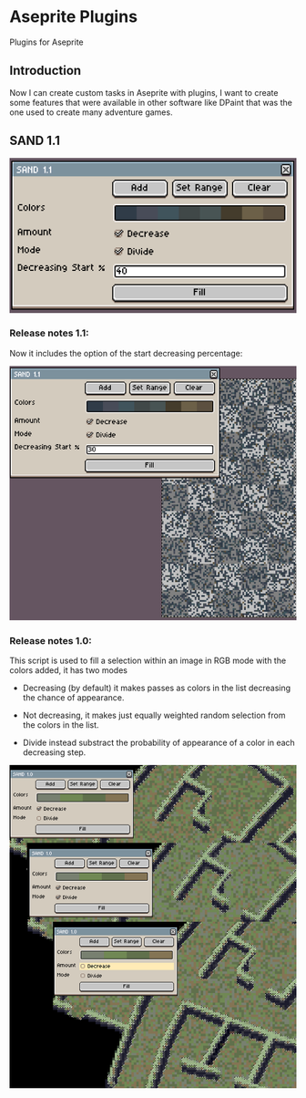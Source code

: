 # Aseprite Plugins
Plugins for Aseprite

## Introduction
Now I can create custom tasks in Aseprite with plugins, I want to create some features that were available in other software like DPaint that was the one used to create many adventure games.

## SAND 1.1

![Sand dialog](https://github.com/juanpaexpedite/AsepritePlugins/blob/master/Sand/SandScreenshot_1_1.png)

### Release notes 1.1:

Now it includes the option of the start decreasing percentage:

![Sand dialog](https://github.com/juanpaexpedite/AsepritePlugins/blob/master/Sand/SandDecreasingExample.png)

### Release notes 1.0:

This script is used to fill a selection within an image in RGB mode with the colors added, it has two modes
  - Decreasing (by default) it makes passes as colors in the list decreasing the chance of appearance.
  - Not decreasing, it makes just equally weighted random selection from the colors in the list.
  
  - Divide instead substract the probability of appearance of a color in each decreasing step.

![Sand dialog](https://github.com/juanpaexpedite/AsepritePlugins/blob/master/Sand/SandComparision2.png)
